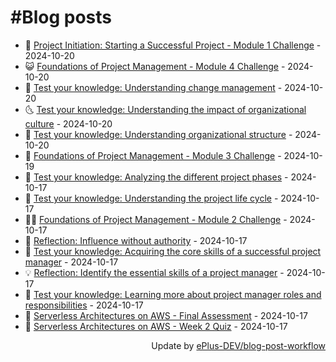 # #Blog posts
<!-- BLOG-POST-LIST:START -->
- 🧰 [Project Initiation: Starting a Successful Project - Module 1 Challenge](https://eplus.dev/project-initiation-starting-a-successful-project-module-1-challenge) - 2024-10-20
- 😺 [Foundations of Project Management - Module 4 Challenge](https://eplus.dev/foundations-of-project-management-module-4-challenge) - 2024-10-20
- 🗽 [Test your knowledge: Understanding change management](https://eplus.dev/test-your-knowledge-understanding-change-management) - 2024-10-20
- 🌜 [Test your knowledge: Understanding the impact of organizational culture](https://eplus.dev/test-your-knowledge-understanding-the-impact-of-organizational-culture) - 2024-10-20
- 📝 [Test your knowledge: Understanding organizational structure](https://eplus.dev/test-your-knowledge-understanding-organizational-structure) - 2024-10-20
- 🚀 [Foundations of Project Management - Module 3 Challenge](https://eplus.dev/foundations-of-project-management-module-3-challenge) - 2024-10-19
- 💼 [Test your knowledge: Analyzing the different project phases](https://eplus.dev/test-your-knowledge-analyzing-the-different-project-phases) - 2024-10-17
- 🦣 [Test your knowledge: Understanding the project life cycle](https://eplus.dev/test-your-knowledge-understanding-the-project-life-cycle) - 2024-10-17
- 👨‍🏫 [Foundations of Project Management - Module 2 Challenge](https://eplus.dev/foundations-of-project-management-module-2-challenge) - 2024-10-17
- 🔭 [Reflection: Influence without authority](https://eplus.dev/reflection-influence-without-authority) - 2024-10-17
- 🤡 [Test your knowledge: Acquiring the core skills of a successful project manager](https://eplus.dev/test-your-knowledge-acquiring-the-core-skills-of-a-successful-project-manager) - 2024-10-17
- 💡 [Reflection: Identify the essential skills of a project manager](https://eplus.dev/reflection-identify-the-essential-skills-of-a-project-manager) - 2024-10-17
- 🦣 [Test your knowledge: Learning more about project manager roles and responsibilities](https://eplus.dev/test-your-knowledge-learning-more-about-project-manager-roles-and-responsibilities) - 2024-10-17
- 💪 [Serverless Architectures on AWS - Final Assessment](https://eplus.dev/serverless-architectures-on-aws-final-assessment) - 2024-10-17
- 🤡 [Serverless Architectures on AWS - Week 2 Quiz](https://eplus.dev/serverless-architectures-on-aws-week-2-quiz) - 2024-10-17<!-- BLOG-POST-LIST:END -->
<div align="right">
  Update by <a target="_blank"
    href="https://github.com/ePlus-DEV/blog-post-workflow">ePlus-DEV/blog-post-workflow</a>
</div>
